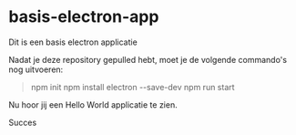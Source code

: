 # basis-electron-app
Dit is een basis electron applicatie

Nadat je deze repository gepulled hebt, moet je de volgende commando's nog uitvoeren:
> npm init
> npm install electron --save-dev
> npm run start

Nu hoor jij een Hello World applicatie te zien.

Succes
